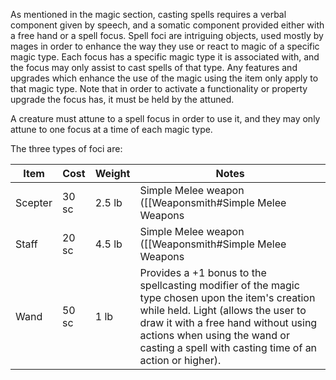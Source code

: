 As mentioned in the magic section, casting spells requires a verbal component given by speech, and a somatic component provided either with a free hand or a spell focus. Spell foci are intriguing objects, used mostly by mages in order to enhance the way they use or react to magic of a specific magic type. Each focus has a specific magic type it is associated with, and the focus may only assist to cast spells of that type. Any features and upgrades which enhance the use of the magic using the item only apply to that magic type. Note that in order to activate a functionality or property upgrade the focus has, it must be held by the attuned.

A creature must attune to a spell focus in order to use it, and they may only attune to one focus at a time of each magic type. 

The three types of foci are:
 
| **Item** | **Cost** | **Weight** | **Notes**                                                                                                                                                                                                                                                                 |
| -------- | -------- | ---------- | ------------------------------------------------------------------------------------------------------------------------------------------------------------------------------------------------------------------------------------------------------------------------- |
| Scepter  | 30 sc    | 2.5 lb     | Simple Melee weapon ([[Weaponsmith#Simple Melee Weapons|Mace]]). Deals 1d8 bludgeoning damage. Tool (Sorcery).                                                                                                                                                               |
| Staff    | 20 sc    | 4.5 lb     | Simple Melee weapon ([[Weaponsmith#Simple Melee Weapons|Quarterstaff]]). Deals 1d6 bludgeoning damage. Versatile (1d8 bludgeoning, Reach). Provides a +1 bonus to the holder's AC against spell attacks and saving throws made against magic.                                |
| Wand     | 50 sc    | 1 lb       | Provides a +1 bonus to the spellcasting modifier of the magic type chosen upon the item's creation while held. Light (allows the user to draw it with a free hand without using actions when using the wand or casting a spell with casting time of an action or higher). |